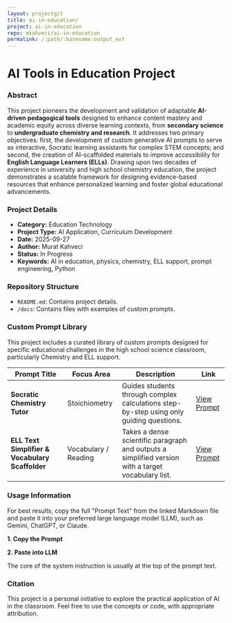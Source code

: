 ```yaml
---
layout: projectgit
title: ai-in-education/
project: ai-in-education
repo: mkahveci/ai-in-education
permalink: /:path/:basename:output_ext
---
```


# AI Tools in Education Project

### Abstract
This project pioneers the development and validation of adaptable **AI-driven pedagogical tools** designed to enhance content mastery and academic equity across diverse learning contexts, from **secondary science** to **undergraduate chemistry and research**. It addresses two primary objectives: first, the development of custom generative AI prompts to serve as interactive, Socratic learning assistants for complex STEM concepts; and second, the creation of AI-scaffolded materials to improve accessibility for **English Language Learners (ELLs)**. Drawing upon two decades of experience in university and high school chemistry education, the project demonstrates a scalable framework for designing evidence-based resources that enhance personalized learning and foster global educational advancements.

### Project Details

* **Category:** Education Technology
* **Project Type:** AI Application, Curriculum Development
* **Date:** 2025-09-27
* **Author:** Murat Kahveci
* **Status:** In Progress
* **Keywords:** AI in education, physics, chemistry, ELL support, prompt engineering, Python 

### Repository Structure

- `README.md`: Contains project details.
- `/docs`: Contains files with examples of custom prompts.

### Custom Prompt Library

This project includes a curated library of custom prompts designed for specific educational challenges in the high school science classroom, particularly Chemistry and ELL support.

| **Prompt Title**                  | **Focus Area** | **Description** | **Link**                                                                        | 
 |-----------------------------------| ----- | ----- |---------------------------------------------------------------------------------|  
| **Socratic Chemistry Tutor**      | Stoichiometry | Guides students through complex calculations step-by-step using only guiding questions. | [View Prompt](/projectsgit/ai-in-education/docs/socratic_chemistry_tutor)                  | 
| **ELL Text Simplifier  & Vocabulary Scaffolder**          | Vocabulary / Reading | Takes a dense scientific paragraph and outputs a simplified version with a target vocabulary list. | [View Prompt](/projectsgit/ai-in-education/docs/ell_text_simplifier)  | 


### Usage Information

For best results, copy the full "Prompt Text" from the linked Markdown file and paste it into your preferred large language model (LLM), such as Gemini, ChatGPT, or Claude.

**1. Copy the Prompt**

**2. Paste into LLM**

The core of the system instruction is usually at the top of the prompt text.


### Citation

This project is a personal initiative to explore the practical application of AI in the classroom. Feel free to use the concepts or code, with appropriate attribution.

